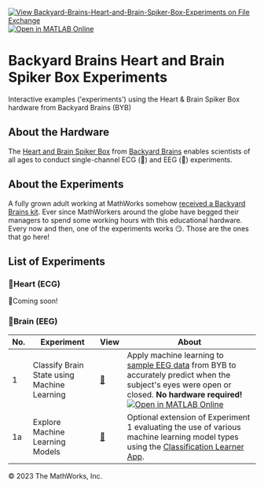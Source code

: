 [![View Backyard-Brains-Heart-and-Brain-Spiker-Box-Experiments on File Exchange](https://www.mathworks.com/matlabcentral/images/matlab-file-exchange.svg)](https://www.mathworks.com/matlabcentral/fileexchange/84610-backyard-brains-heart-and-brain-spiker-box-experiments) [![Open in MATLAB Online](https://www.mathworks.com/images/responsive/global/open-in-matlab-online.svg)](https://matlab.mathworks.com/open/github/v1?repo=mathworks/Backyard-Brains-Heart-and-Brain-Spiker-Box-Experiments&file=Brain(EEG)/Classify%20Brain%20State%20using%20Machine%20Learning/classifyBrainStateUsingMachineLearning.mlx)

# Backyard Brains Heart and Brain Spiker Box Experiments
Interactive examples ('experiments') using the Heart & Brain Spiker Box hardware from Backyard Brains (BYB)

## About the Hardware
The [Heart and Brain Spiker Box](https://backyardbrains.com/products/heartandbrainspikerbox) from [Backyard Brains](https://backyardbrains.com/) enables scientists of all ages to conduct single-channel ECG (💓) and EEG (🧠) experiments. 

## About the Experiments
A fully grown adult working at MathWorks somehow [received a Backyard Brains kit](https://blog.backyardbrains.com/2018/06/matlab/). Ever since MathWorkers around the globe have begged their managers to spend some working hours with this educational hardware. Every now and then, one of the experiments works 😏. Those are the ones that go here! 

## List of Experiments
### 💓Heart (ECG)
🚧Coming soon! 

### 🧠Brain (EEG)
| No. | Experiment | View | About |
| --- | --- | --- | --- | 
| 1 | Classify Brain State using Machine Learning | [👀](https://viewer.mathworks.com/?viewer=live_code&url=https%3A%2F%2Fwww.mathworks.com%2Fmatlabcentral%2Fmlc-downloads%2Fdownloads%2Fa7d74402-8dd9-4b46-9c49-f1f3393e99e7%2F20f0d2f9-cdd9-4ae0-92c9-4c82a6657547%2Ffiles%2FBrain%28EEG%29%2FClassify%20Brain%20State%20using%20Machine%20Learning%2FclassifyBrainStateUsingMachineLearning.mlx&embed=web) | Apply machine learning to [sample EEG data](https://github.com/BackyardBrains/EEG-Classification) from BYB to accurately predict when the subject's eyes were open or closed. **No hardware required!**  [![Open in MATLAB Online](https://www.mathworks.com/images/responsive/global/open-in-matlab-online.svg)](https://matlab.mathworks.com/open/github/v1?repo=mathworks/Backyard-Brains-Heart-and-Brain-Spiker-Box-Experiments&file=Brain(EEG)/Classify%20Brain%20State%20using%20Machine%20Learning/classifyBrainStateUsingMachineLearning.mlx) |
| 1a | Explore Machine Learning Models | [👀](https://viewer.mathworks.com/?viewer=live_code&url=https%3A%2F%2Fwww.mathworks.com%2Fmatlabcentral%2Fmlc-downloads%2Fdownloads%2Fa7d74402-8dd9-4b46-9c49-f1f3393e99e7%2F20f0d2f9-cdd9-4ae0-92c9-4c82a6657547%2Ffiles%2FBrain%28EEG%29%2FClassify%20Brain%20State%20using%20Machine%20Learning%2FexploreMachineLearningModels.mlx&embed=web) | Optional extension of Experiment 1 evaluating the use of various machine learning model types using the [Classification Learner App](https://www.mathworks.com/help/stats/classificationlearner-app.html). |

© 2023 The MathWorks, Inc.

